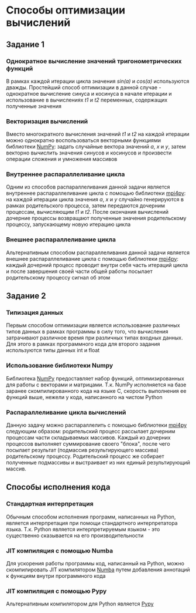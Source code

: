 # Способы оптимизации вычислений

## Задание 1

### Однократное вычисление значений тригонометрических функций

В рамках каждой итерации цикла значения *sin(a)* и *cos(a)* используются дважды. Простейший способ оптимизации 
в данной случае - однократное вычисление синуса и косинуса в начале итерации и использование в вычислениях
*t1* и *t2* переменных, содержащих полученные значения

### Векторизация вычислений

Вместо многократного вычисления значений *t1* и *t2* на каждой итерации можно однократно воспользоваться векторными
функциями библиотеки [NumPy](https://numpy.org): задать случайные вектора значений *a*, *x* и *y*,
затем векторно вычислить значения синусов и косинусов и произвести операции сложения и умножения массивов

### Внутреннее распараллеливание цикла

Одним из способов распараллеливания данной задачи является внутреннее распараллеливание цикла с помощью
библиотеки [mpi4py](https://mpi4py.readthedocs.io/en/stable/):
на каждой итерации цикла значения *a*, *x* и *y* случайно генерируются в рамках родительского процесса,
затем передаются дочерним процессам, вычисляющим *t1* и *t2*. После окончания вычислений дочерние 
процессы возвращают полученные значения родительскому процессу, запускающему новую итерацию цикла

### Внешнее распараллеливание цикла

Альтернативным способом распараллеливания данной задачи является внешнее распараллеливание цикла
с помощью библиотеки [mpi4py](https://mpi4py.readthedocs.io/en/stable/):
каждый дочерний процесс проводит внутри себя часть итераций цикла и после завершения своей части общей работы
посылает родительскому процессу сигнал об этом

## Задание 2

### Типизация данных

Первым способом оптимизации является использование различных типов данных в рамках программы в силу того,
что вычисления затрачивают различное время при различных типах входных данных. Для этого в рамках
программного кода для второго задания используются типы данных int и float

### Использование библиотеки Numpy

Библиотека [NumPy](https://numpy.org) предоставляет набор функций, оптимизированных для работы с 
векторами и матрицами. Т.к. NumPy исполняется на базе заранее скомпилированного кода на языке C,
скорость выполнения ее функций выше, нежели у кода, написанного на чистом Python

### Распараллеливание цикла вычислений

Данную задачу можно распараллелить с помощью библиотеки [mpi4py](https://mpi4py.readthedocs.io/en/stable/)
следующим образом: родительский процесс рассылает дочерним процессам части складываемых массивов. Каждый
из дочерних процессов выполняет суммирование своего "блока", после чего посылает результат 
(подмассив результирующего массива) родительскому процессу.
Родительский процесс же собирает полученные подмассивы и выстраивает из них единый результирующий массив.

## Способы исполнения кода

### Стандартная интерпретация

Обычным способом исполнения программ, написанных на Python, является интерпретация при помощи
стандартного интерпретатора языка. Т.к. Python является интерпретируемым языком - это существенно сказывается на его производительности

### JIT компиляция с помощью Numba 

Для ускорения работы программы код, написанный на Python, можно скомпилировать JIT компилятором [Numba](https://numba.pydata.org) 
путем добавления аннотаций к функциям внутри программного кода

### JIT компиляция с помощью Pypy

Альтернативным компилятором для Python является [Pypy](https://www.pypy.org)